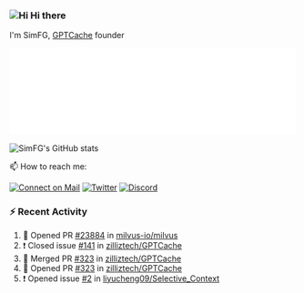 ### <img src='https://qpluspicture.oss-cn-beijing.aliyuncs.com/6LjjQA/Hi.gif' alt='Hi' width="24"/> Hi there

I'm SimFG, [GPTCache](https://github.com/zilliztech/GPTCache) founder

![Metrics 👋](/metrics.plugin.followup.user.svg)

![SimFG's GitHub stats](https://github-readme-stats.vercel.app/api?username=SimFG&show_icons=true&theme=radical&count_private=true)

📫 How to reach me:

[![Connect on Mail](https://img.shields.io/badge/Ask%20me-anything-1abc9c.svg)](mailto:1142838399@qq.com)
[![Twitter](https://img.shields.io/twitter/follow/FogSim?style=social)](https://twitter.com/FogSim)
[![Discord](https://img.shields.io/discord/1092648432495251507?label=Discord&logo=discord)](https://discord.gg/Q8C6WEjSWV)

### :zap: Recent Activity

<!--START_SECTION:activity-->
1. 💪 Opened PR [#23884](https://github.com/milvus-io/milvus/pull/23884) in [milvus-io/milvus](https://github.com/milvus-io/milvus)
2. ❗️ Closed issue [#141](https://github.com/zilliztech/GPTCache/issues/141) in [zilliztech/GPTCache](https://github.com/zilliztech/GPTCache)
3. 🎉 Merged PR [#323](https://github.com/zilliztech/GPTCache/pull/323) in [zilliztech/GPTCache](https://github.com/zilliztech/GPTCache)
4. 💪 Opened PR [#323](https://github.com/zilliztech/GPTCache/pull/323) in [zilliztech/GPTCache](https://github.com/zilliztech/GPTCache)
5. ❗️ Opened issue [#2](https://github.com/liyucheng09/Selective_Context/issues/2) in [liyucheng09/Selective_Context](https://github.com/liyucheng09/Selective_Context)
<!--END_SECTION:activity-->

